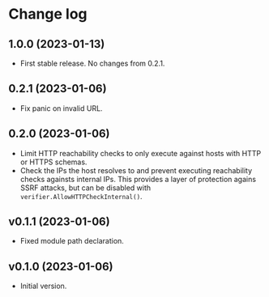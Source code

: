 # Change log

## 1.0.0 (2023-01-13)

- First stable release. No changes from 0.2.1.

## 0.2.1 (2023-01-06)

- Fix panic on invalid URL.

## 0.2.0 (2023-01-06)

- Limit HTTP reachability checks to only execute against hosts with HTTP or
  HTTPS schemas.
- Check the IPs the host resolves to and prevent executing reachability checks
  againsts internal IPs. This provides a layer of protection agains SSRF
  attacks, but can be disabled with `verifier.AllowHTTPCheckInternal()`.

## v0.1.1 (2023-01-06)

- Fixed module path declaration.

## v0.1.0 (2023-01-06)

- Initial version.
